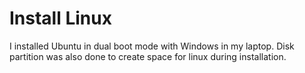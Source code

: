 # Install Linux
I installed Ubuntu in dual boot mode with Windows in my laptop. Disk partition was also done to create space for linux during installation. 
